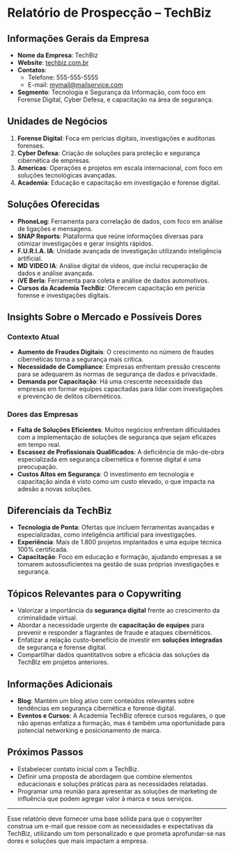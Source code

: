 # **Relatório de Prospecção – TechBiz**

## **Informações Gerais da Empresa**
- **Nome da Empresa**: TechBiz
- **Website**: [techbiz.com.br](http://www.techbiz.com.br)
- **Contatos**: 
  - Telefone: 555-555-5555
  - E-mail: mymail@mailservice.com
- **Segmento**: Tecnologia e Segurança da Informação, com foco em Forense Digital, Cyber Defesa, e capacitação na área de segurança.
  
## **Unidades de Negócios**
1. **Forense Digital**: Foca em perícias digitais, investigações e auditorias forenses.
2. **Cyber Defesa**: Criação de soluções para proteção e segurança cibernética de empresas.
3. **Americas**: Operações e projetos em escala internacional, com foco em soluções tecnológicas avançadas.
4. **Academia**: Educação e capacitação em investigação e forense digital.

## **Soluções Oferecidas**
- **PhoneLog**: Ferramenta para correlação de dados, com foco em análise de ligações e mensagens.
- **SNAP Reports**: Plataforma que reúne informações diversas para otimizar investigações e gerar insights rápidos.
- **F.U.R.I.A. IA**: Unidade avançada de investigação utilizando inteligência artificial.
- **MD VIDEO IA**: Análise digital de vídeos, que inclui recuperação de dados e análise avançada.
- **iVE Berla**: Ferramenta para coleta e análise de dados automotivos.
- **Cursos da Academia TechBiz**: Oferecem capacitação em perícia forense e investigações digitais.

## **Insights Sobre o Mercado e Possíveis Dores**
### **Contexto Atual**
- **Aumento de Fraudes Digitais**: O crescimento no número de fraudes cibernéticas torna a segurança mais crítica.
- **Necessidade de Compliance**: Empresas enfrentam pressão crescente para se adequarem às normas de segurança de dados e privacidade.
- **Demanda por Capacitação**: Há uma crescente necessidade das empresas em formar equipes capacitadas para lidar com investigações e prevenção de delitos cibernéticos.

### **Dores das Empresas**
- **Falta de Soluções Eficientes**: Muitos negócios enfrentam dificuldades com a implementação de soluções de segurança que sejam eficazes em tempo real.
- **Escassez de Profissionais Qualificados**: A deficiência de mão-de-obra especializada em segurança cibernética e forense digital é uma preocupação.
- **Custos Altos em Segurança**: O investimento em tecnologia e capacitação ainda é visto como um custo elevado, o que impacta na adesão a novas soluções.

## **Diferenciais da TechBiz**
- **Tecnologia de Ponta**: Ofertas que incluem ferramentas avançadas e especializadas, como inteligência artificial para investigações.
- **Experiência**: Mais de 1.800 projetos implantados e uma equipe técnica 100% certificada.
- **Capacitação**: Foco em educação e formação, ajudando empresas a se tornarem autossuficientes na gestão de suas próprias investigações e segurança.

## **Tópicos Relevantes para o Copywriting**
- Valorizar a importância da **segurança digital** frente ao crescimento da criminalidade virtual.
- Abordar a necessidade urgente de **capacitação de equipes** para prevenir e responder a flagrantes de fraude e ataques cibernéticos.
- Enfatizar a relação custo-benefício de investir em **soluções integradas** de segurança e forense digital.
- Compartilhar dados quantitativos sobre a eficácia das soluções da TechBiz em projetos anteriores.

## **Informações Adicionais**
- **Blog**: Mantém um blog ativo com conteúdos relevantes sobre tendências em segurança cibernética e forense digital.
- **Eventos e Cursos**: A Academia TechBiz oferece cursos regulares, o que não apenas enfatiza a formação, mas é também uma oportunidade para potencial networking e posicionamento de marca.

## **Próximos Passos**
- Estabelecer contato inicial com a TechBiz.
- Definir uma proposta de abordagem que combine elementos educacionais e soluções práticas para as necessidades relatadas.
- Programar uma reunião para apresentar as soluções de marketing de influência que podem agregar valor à marca e seus serviços.

---

Esse relatório deve fornecer uma base sólida para que o copywriter construa um e-mail que ressoe com as necessidades e expectativas da TechBiz, utilizando um tom personalizado e que prometa aprofundar-se nas dores e soluções que mais impactam a empresa.